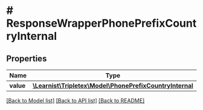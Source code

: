 # # ResponseWrapperPhonePrefixCountryInternal

## Properties

Name | Type | Description | Notes
------------ | ------------- | ------------- | -------------
**value** | [**\Learnist\Tripletex\Model\PhonePrefixCountryInternal**](PhonePrefixCountryInternal.md) |  | [optional]

[[Back to Model list]](../../README.md#models) [[Back to API list]](../../README.md#endpoints) [[Back to README]](../../README.md)
